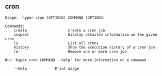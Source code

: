 ## cron

    Usage:  hyper cron [OPTIONS] COMMAND [OPTIONS]

    Commands:
        create                   Create a cron job
        inspect                  Display detailed information on the given cron
        ls                       List all crons
        history                  Show the execution history of a cron job
        rm                       Remove one or more cron job

    Run 'hyper cron COMMAND --help' for more information on a command.

        --help             Print usage

